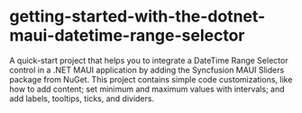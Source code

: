 # getting-started-with-the-dotnet-maui-datetime-range-selector
A quick-start project that helps you to integrate a DateTime Range Selector control in a .NET MAUI application by adding the Syncfusion MAUI Sliders package from NuGet. This project contains simple code customizations, like how to add content; set minimum and maximum values with intervals; and add labels, tooltips, ticks, and dividers.
